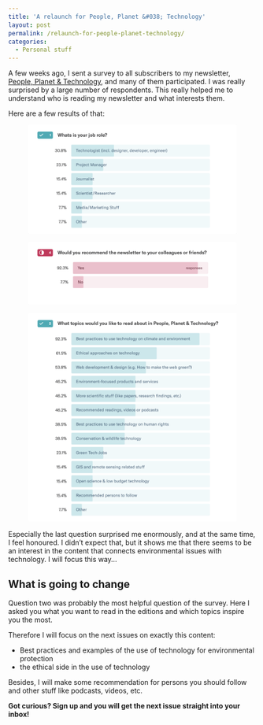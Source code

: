 ```yaml
---
title: 'A relaunch for People, Planet &#038; Technology'
layout: post
permalink: /relaunch-for-people-planet-technology/
categories:
  - Personal stuff
---
```

A few weeks ago, I sent a survey to all subscribers to my newsletter, [People, Planet & Technology](https://blog.niklasjordan.com/newsletter/), and many of them participated. I was really surprised by a large number of respondents. This really helped me to understand who is reading my newsletter and what interests them.

Here are a few results of that:

<figure><img src="/images/Screenshot_2019-07-04-Results-PPT-Feedback-Typeform.png" alt="" /> </figure> <figure><img src="/images/Screenshot_2019-07-04-Results-PPT-Feedback-Typeform2.png" alt="" /></figure> <figure><img src="/images/Screenshot_2019-07-04-Results-PPT-Feedback-Typeform3.png" alt="" /></figure> 

Especially the last question surprised me enormously, and at the same time, I feel honoured. I didn&#8217;t expect that, but it shows me that there seems to be an interest in the content that connects environmental issues with technology. I will focus this way…

## What is going to change

Question two was probably the most helpful question of the survey. Here I asked you what you want to read in the editions and which topics inspire you the most.

Therefore I will focus on the next issues on exactly this content:

  * Best practices and examples of the use of technology for environmental protection
  * the ethical side in the use of technology

Besides, I will make some recommendation for persons you should follow and other stuff like podcasts, videos, etc.

**Got curious? Sign up and you will get the next issue straight into your inbox!**

<div class="swp-form-cont swp-form-cont-199">
</div>